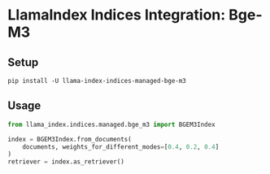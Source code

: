 # LlamaIndex Indices Integration: Bge-M3

## Setup

```
pip install -U llama-index-indices-managed-bge-m3
```

## Usage

```python
from llama_index.indices.managed.bge_m3 import BGEM3Index

index = BGEM3Index.from_documents(
    documents, weights_for_different_modes=[0.4, 0.2, 0.4]
)
retriever = index.as_retriever()
```
